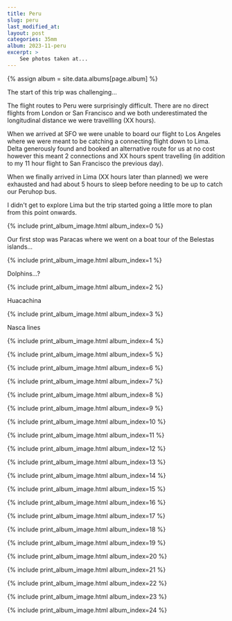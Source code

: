 ```yaml
---
title: Peru
slug: peru
last_modified_at:
layout: post
categories: 35mm
album: 2023-11-peru
excerpt: >
    See photos taken at...
---
```


{% assign album = site.data.albums[page.album] %}

The start of this trip was challenging...

The flight routes to Peru were surprisingly difficult. There are no direct flights from London or San Francisco and we both underestimated the longitudinal distance we were travellling (XX hours).

When we arrived at SFO we were unable to board our flight to Los Angeles where we were meant to be catching a connecting flight down to Lima. Delta generously found and booked an alternative route for us at no cost however this meant 2 connections and XX hours spent travelling (in addition to my 11 hour flight to San Francisco the previous day).

When we finally arrived in Lima (XX hours later than planned) we were exhausted and had about 5 hours to sleep before needing to be up to catch our Peruhop bus.

I didn't get to explore Lima but the trip started going a little more to plan from this point onwards.

{% include print_album_image.html album_index=0 %}

Our first stop was Paracas where we went on a boat tour of the Belestas islands...

{% include print_album_image.html album_index=1 %}

Dolphins...?

{% include print_album_image.html album_index=2 %}

Huacachina

{% include print_album_image.html album_index=3 %}

Nasca lines

{% include print_album_image.html album_index=4 %}

{% include print_album_image.html album_index=5 %}

{% include print_album_image.html album_index=6 %}

{% include print_album_image.html album_index=7 %}

{% include print_album_image.html album_index=8 %}

{% include print_album_image.html album_index=9 %}

{% include print_album_image.html album_index=10 %}

{% include print_album_image.html album_index=11 %}

{% include print_album_image.html album_index=12 %}

{% include print_album_image.html album_index=13 %}

{% include print_album_image.html album_index=14 %}

{% include print_album_image.html album_index=15 %}

{% include print_album_image.html album_index=16 %}

{% include print_album_image.html album_index=17 %}

{% include print_album_image.html album_index=18 %}

{% include print_album_image.html album_index=19 %}

{% include print_album_image.html album_index=20 %}

{% include print_album_image.html album_index=21 %}

{% include print_album_image.html album_index=22 %}

{% include print_album_image.html album_index=23 %}

{% include print_album_image.html album_index=24 %}